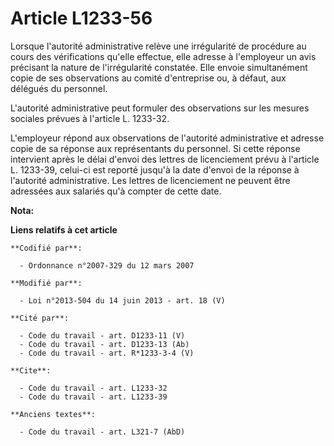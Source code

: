 # Article L1233-56

Lorsque l'autorité administrative relève une irrégularité de procédure au cours des vérifications qu'elle effectue, elle
adresse à l'employeur un avis précisant la nature de l'irrégularité constatée. Elle envoie simultanément copie de ses
observations au comité d'entreprise ou, à défaut, aux délégués du personnel. 

L'autorité administrative peut formuler des observations sur les mesures sociales prévues à l'article L. 1233-32. 

L'employeur répond aux observations de l'autorité administrative et adresse copie de sa réponse aux représentants du
personnel. Si cette réponse intervient après le délai d'envoi des lettres de licenciement prévu à l'article L. 1233-39,
celui-ci est reporté jusqu'à la date d'envoi de la réponse à l'autorité administrative. Les lettres de licenciement ne
peuvent être adressées aux salariés qu'à compter de cette date.

**Nota:**



**Liens relatifs à cet article**

	**Codifié par**:

	  - Ordonnance n°2007-329 du 12 mars 2007

	**Modifié par**:

	  - Loi n°2013-504 du 14 juin 2013 - art. 18 (V)

	**Cité par**:

	  - Code du travail - art. D1233-11 (V)
	  - Code du travail - art. D1233-13 (Ab)
	  - Code du travail - art. R*1233-3-4 (V)

	**Cite**:

	  - Code du travail - art. L1233-32
	  - Code du travail - art. L1233-39

	**Anciens textes**:

	  - Code du travail - art. L321-7 (AbD)
